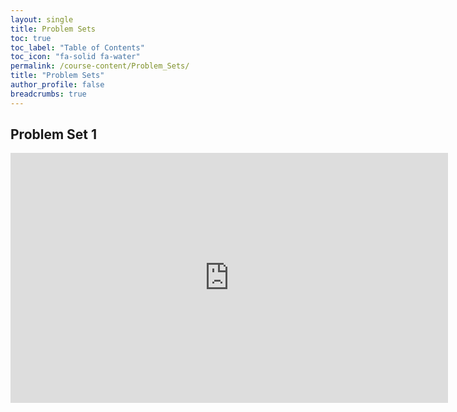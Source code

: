 ```yaml
---
layout: single
title: Problem Sets
toc: true
toc_label: "Table of Contents"
toc_icon: "fa-solid fa-water"
permalink: /course-content/Problem_Sets/
title: "Problem Sets"
author_profile: false
breadcrumbs: true
---
```



## Problem Set 1
<embed src="https://sethbushinsky.github.io/OCN623_Chemical_Oceanography/assets/pdfs/PS1_OCN623_v2025.pdf" 
  type="application/pdf" width="700px" height="400px"/>